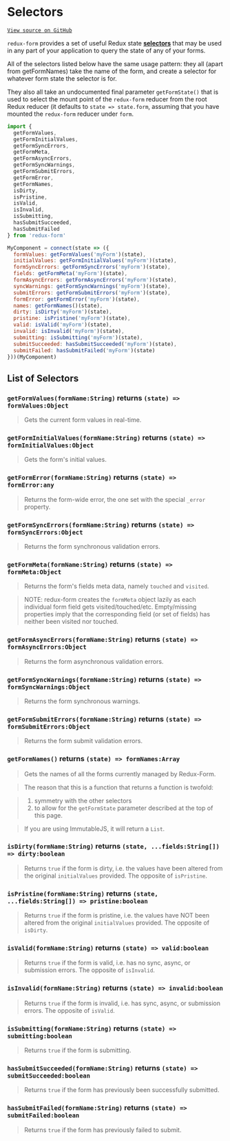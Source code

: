# Selectors

[`View source on GitHub`](https://github.com/erikras/redux-form/tree/master/src/selectors)

`redux-form` provides a set of useful Redux state
[**selectors**](http://redux.js.org/docs/recipes/ComputingDerivedData.html) that may be used in
any part of your application to query the state of any of your forms.

All of the selectors listed below have the same usage pattern: they all (apart from
getFormNames) take the name of the form, and create a selector for whatever form state
the selector is for.

They also all take an undocumented final parameter `getFormState()` that is
used to select the mount point of the `redux-form` reducer from the root Redux reducer (it
defaults to `state => state.form`, assuming that you have mounted the `redux-form` reducer under
`form`.

```js
import {
  getFormValues,
  getFormInitialValues,
  getFormSyncErrors,
  getFormMeta,
  getFormAsyncErrors,
  getFormSyncWarnings,
  getFormSubmitErrors,
  getFormError,
  getFormNames,
  isDirty,
  isPristine,
  isValid,
  isInvalid,
  isSubmitting,
  hasSubmitSucceeded,
  hasSubmitFailed
} from 'redux-form'

MyComponent = connect(state => ({
  formValues: getFormValues('myForm')(state),
  initialValues: getFormInitialValues('myForm')(state),
  formSyncErrors: getFormSyncErrors('myForm')(state),
  fields: getFormMeta('myForm')(state),
  formAsyncErrors: getFormAsyncErrors('myForm')(state),
  syncWarnings: getFormSyncWarnings('myForm')(state),
  submitErrors: getFormSubmitErrors('myForm')(state),
  formError: getFormError('myForm')(state),
  names: getFormNames()(state),
  dirty: isDirty('myForm')(state),
  pristine: isPristine('myForm')(state),
  valid: isValid('myForm')(state),
  invalid: isInvalid('myForm')(state),
  submitting: isSubmitting('myForm')(state),
  submitSucceeded: hasSubmitSucceeded('myForm')(state),
  submitFailed: hasSubmitFailed('myForm')(state)
}))(MyComponent)
```

## List of Selectors

### `getFormValues(formName:String)` returns `(state) => formValues:Object`

> Gets the current form values in real-time.

### `getFormInitialValues(formName:String)` returns `(state) => formInitialValues:Object`

> Gets the form's initial values.

### `getFormError(formName:String)` returns `(state) => formError:any`

> Returns the form-wide error, the one set with the special `_error` property.

### `getFormSyncErrors(formName:String)` returns `(state) => formSyncErrors:Object`

> Returns the form synchronous validation errors.

### `getFormMeta(formName:String)` returns `(state) => formMeta:Object`

> Returns the form's fields meta data, namely `touched` and `visited`.

> NOTE: redux-form creates the `formMeta` object lazily as each individual form field gets visited/touched/etc. Empty/missing properties imply that the corresponding field (or set of fields) has neither been visited nor touched.

### `getFormAsyncErrors(formName:String)` returns `(state) => formAsyncErrors:Object`

> Returns the form asynchronous validation errors.

### `getFormSyncWarnings(formName:String)` returns `(state) => formSyncWarnings:Object`

> Returns the form synchronous warnings.

### `getFormSubmitErrors(formName:String)` returns `(state) => formSubmitErrors:Object`

> Returns the form submit validation errors.

### `getFormNames()` returns `(state) => formNames:Array`

> Gets the names of all the forms currently managed by Redux-Form.

> The reason that this is a function that returns a function is twofold:

> 1.  symmetry with the other selectors
> 2.  to allow for the `getFormState` parameter described at the top of this page.

> If you are using ImmutableJS, it will return a `List`.

### `isDirty(formName:String)` returns `(state, ...fields:String[]) => dirty:boolean`

> Returns `true` if the form is dirty, i.e. the values have been altered from the original
> `initialValues` provided. The opposite of `isPristine`.

### `isPristine(formName:String)` returns `(state, ...fields:String[]) => pristine:boolean`

> Returns `true` if the form is pristine, i.e. the values have NOT been altered from the original
> `initialValues` provided. The opposite of `isDirty`.

### `isValid(formName:String)` returns `(state) => valid:boolean`

> Returns `true` if the form is valid, i.e. has no sync, async, or submission errors. The opposite
> of `isInvalid`.

### `isInvalid(formName:String)` returns `(state) => invalid:boolean`

> Returns `true` if the form is invalid, i.e. has sync, async, or submission errors. The opposite
> of `isValid`.

### `isSubmitting(formName:String)` returns `(state) => submitting:boolean`

> Returns `true` if the form is submitting.

### `hasSubmitSucceeded(formName:String)` returns `(state) => submitSucceeded:boolean`

> Returns `true` if the form has previously been successfully submitted.

### `hasSubmitFailed(formName:String)` returns `(state) => submitFailed:boolean`

> Returns `true` if the form has previously failed to submit.
